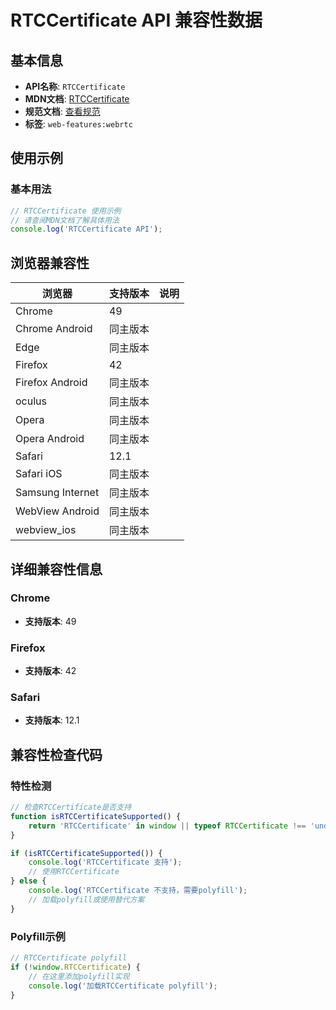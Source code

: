# RTCCertificate API 兼容性数据

## 基本信息

- **API名称**: `RTCCertificate`
- **MDN文档**: [RTCCertificate](https://developer.mozilla.org/docs/Web/API/RTCCertificate)
- **规范文档**: [查看规范](https://w3c.github.io/webrtc-pc/#dom-rtccertificate)
- **标签**: `web-features:webrtc`

## 使用示例

### 基本用法

```javascript
// RTCCertificate 使用示例
// 请查阅MDN文档了解具体用法
console.log('RTCCertificate API');
```

## 浏览器兼容性

| 浏览器 | 支持版本 | 说明 |
|--------|----------|------|
| Chrome | 49 |  |
| Chrome Android | 同主版本 |  |
| Edge | 同主版本 |  |
| Firefox | 42 |  |
| Firefox Android | 同主版本 |  |
| oculus | 同主版本 |  |
| Opera | 同主版本 |  |
| Opera Android | 同主版本 |  |
| Safari | 12.1 |  |
| Safari iOS | 同主版本 |  |
| Samsung Internet | 同主版本 |  |
| WebView Android | 同主版本 |  |
| webview_ios | 同主版本 |  |

## 详细兼容性信息

### Chrome

- **支持版本**: 49

### Firefox

- **支持版本**: 42

### Safari

- **支持版本**: 12.1

## 兼容性检查代码

### 特性检测

```javascript
// 检查RTCCertificate是否支持
function isRTCCertificateSupported() {
    return 'RTCCertificate' in window || typeof RTCCertificate !== 'undefined';
}

if (isRTCCertificateSupported()) {
    console.log('RTCCertificate 支持');
    // 使用RTCCertificate
} else {
    console.log('RTCCertificate 不支持，需要polyfill');
    // 加载polyfill或使用替代方案
}
```

### Polyfill示例

```javascript
// RTCCertificate polyfill
if (!window.RTCCertificate) {
    // 在这里添加polyfill实现
    console.log('加载RTCCertificate polyfill');
}
```

